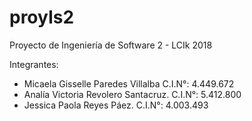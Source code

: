 # proyIs2
Proyecto de Ingeniería de Software 2 - LCIk 2018

Integrantes:
- Micaela Gisselle Paredes Villalba     C.I.N°: 4.449.672
- Analía Victoria Revolero Santacruz.   C.I.N°: 5.412.800
- Jessica Paola Reyes Páez.             C.I.N°: 4.003.493
